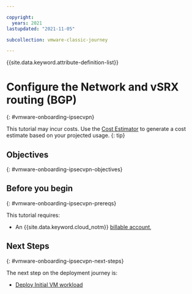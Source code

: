 ```yaml
---

copyright:
  years: 2021
lastupdated: "2021-11-05"

subcollection: vmware-classic-journey

---
```


{{site.data.keyword.attribute-definition-list}}

# Configure the Network and vSRX routing (BGP)
{: #vmware-onboarding-ipsecvpn}



This tutorial may incur costs. Use the [Cost Estimator](https://{DomainName}/estimator/review) to generate a cost estimate based on your projected usage.
{: tip}


## Objectives
{: #vmware-onboarding-ipsecvpn-objectives}

## Before you begin
{: #vmware-onboarding-ipsecvpn-prereqs}

This tutorial requires:
* An {{site.data.keyword.cloud_notm}} [billable account](https://{DomainName}/docs/account?topic=account-accounts), 


## Next Steps
{: #vmware-onboarding-ipsecvpn-next-steps}

The next step on the deployment journey is:

* [Deploy Initial VM workload](/docs/solution-tutorials?topic=solution-tutorials-vmware-onboarding-vpn-onprem)
